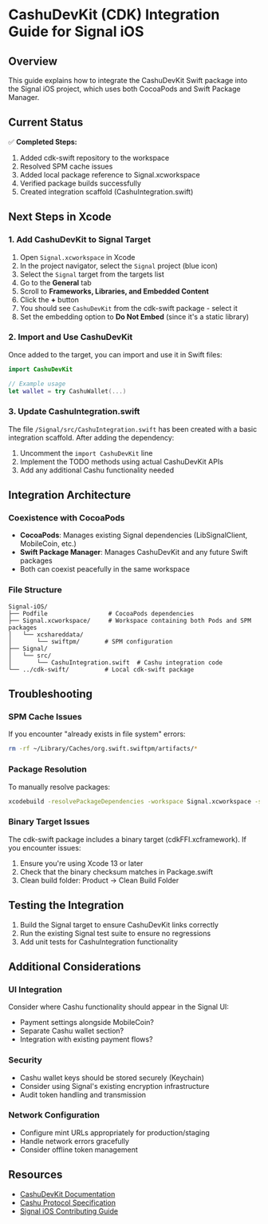 # CashuDevKit (CDK) Integration Guide for Signal iOS

## Overview
This guide explains how to integrate the CashuDevKit Swift package into the Signal iOS project, which uses both CocoaPods and Swift Package Manager.

## Current Status
✅ **Completed Steps:**
1. Added cdk-swift repository to the workspace
2. Resolved SPM cache issues
3. Added local package reference to Signal.xcworkspace
4. Verified package builds successfully
5. Created integration scaffold (CashuIntegration.swift)

## Next Steps in Xcode

### 1. Add CashuDevKit to Signal Target

1. Open `Signal.xcworkspace` in Xcode
2. In the project navigator, select the `Signal` project (blue icon)
3. Select the `Signal` target from the targets list
4. Go to the **General** tab
5. Scroll to **Frameworks, Libraries, and Embedded Content**
6. Click the **+** button
7. You should see `CashuDevKit` from the cdk-swift package - select it
8. Set the embedding option to **Do Not Embed** (since it's a static library)

### 2. Import and Use CashuDevKit

Once added to the target, you can import and use it in Swift files:

```swift
import CashuDevKit

// Example usage
let wallet = try CashuWallet(...)
```

### 3. Update CashuIntegration.swift

The file `/Signal/src/CashuIntegration.swift` has been created with a basic integration scaffold. After adding the dependency:

1. Uncomment the `import CashuDevKit` line
2. Implement the TODO methods using actual CashuDevKit APIs
3. Add any additional Cashu functionality needed

## Integration Architecture

### Coexistence with CocoaPods
- **CocoaPods**: Manages existing Signal dependencies (LibSignalClient, MobileCoin, etc.)
- **Swift Package Manager**: Manages CashuDevKit and any future Swift packages
- Both can coexist peacefully in the same workspace

### File Structure
```
Signal-iOS/
├── Podfile                 # CocoaPods dependencies
├── Signal.xcworkspace/     # Workspace containing both Pods and SPM packages
│   └── xcshareddata/
│       └── swiftpm/       # SPM configuration
├── Signal/
│   └── src/
│       └── CashuIntegration.swift  # Cashu integration code
└── ../cdk-swift/          # Local cdk-swift package
```

## Troubleshooting

### SPM Cache Issues
If you encounter "already exists in file system" errors:
```bash
rm -rf ~/Library/Caches/org.swift.swiftpm/artifacts/*
```

### Package Resolution
To manually resolve packages:
```bash
xcodebuild -resolvePackageDependencies -workspace Signal.xcworkspace -scheme Signal
```

### Binary Target Issues
The cdk-swift package includes a binary target (cdkFFI.xcframework). If you encounter issues:
1. Ensure you're using Xcode 13 or later
2. Check that the binary checksum matches in Package.swift
3. Clean build folder: Product → Clean Build Folder

## Testing the Integration

1. Build the Signal target to ensure CashuDevKit links correctly
2. Run the existing Signal test suite to ensure no regressions
3. Add unit tests for CashuIntegration functionality

## Additional Considerations

### UI Integration
Consider where Cashu functionality should appear in the Signal UI:
- Payment settings alongside MobileCoin?
- Separate Cashu wallet section?
- Integration with existing payment flows?

### Security
- Cashu wallet keys should be stored securely (Keychain)
- Consider using Signal's existing encryption infrastructure
- Audit token handling and transmission

### Network Configuration
- Configure mint URLs appropriately for production/staging
- Handle network errors gracefully
- Consider offline token management

## Resources
- [CashuDevKit Documentation](https://github.com/cashubtc/cdk-swift)
- [Cashu Protocol Specification](https://github.com/cashubtc/nuts)
- [Signal iOS Contributing Guide](https://github.com/signalapp/Signal-iOS/blob/main/CONTRIBUTING.md)
